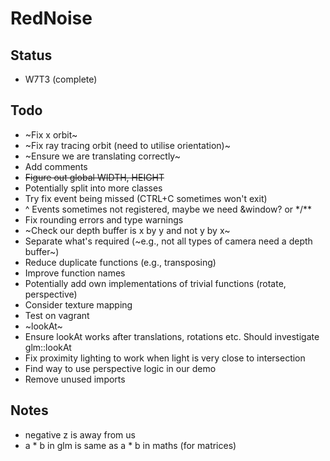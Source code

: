 # RedNoise
## Status
- W7T3 (complete)
## Todo
- ~Fix x orbit~
- ~Fix ray tracing orbit (need to utilise orientation)~
- ~Ensure we are translating correctly~
- Add comments
- ~~Figure out global WIDTH, HEIGHT~~
- Potentially split into more classes
- Try fix event being missed (CTRL+C sometimes won't exit)
- ^ Events sometimes not registered, maybe we need &window? or \*/\*\*
- Fix rounding errors and type warnings
- ~Check our depth buffer is x by y and not y by x~
- Separate what's required (~e.g., not all types of camera need a depth buffer~)
- Reduce duplicate functions (e.g., transposing)
- Improve function names
- Potentially add own implementations of trivial functions (rotate, perspective)
- Consider texture mapping
- Test on vagrant
- ~lookAt~
- Ensure lookAt works after translations, rotations etc. Should investigate glm::lookAt
- Fix proximity lighting to work when light is very close to intersection
- Find way to use perspective logic in our demo
- Remove unused imports

## Notes
- negative z is away from us
- a * b in glm is same as a * b in maths (for matrices)